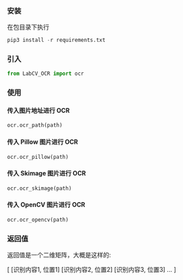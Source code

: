 ### 安装

在包目录下执行

```python
pip3 install -r requirements.txt
```

### 引入

```python
from LabCV_OCR import ocr
```

### 使用

#### 传入图片地址进行 OCR

```python
ocr.ocr_path(path)
```


#### 传入 Pillow 图片进行 OCR

```python
ocr.ocr_pillow(path)
```

#### 传入 Skimage 图片进行 OCR

```python
ocr.ocr_skimage(path)
```

#### 传入 OpenCV 图片进行 OCR

```python
ocr.ocr_opencv(path)
```

### 返回值

返回值是一个二维矩阵，大概是这样的:

[
[识别内容1, 位置1]
[识别内容2, 位置2]
[识别内容3, 位置3]
...
]